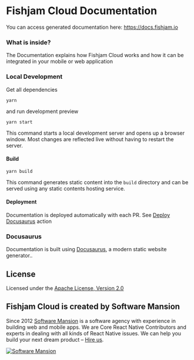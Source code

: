 # Fishjam Cloud Documentation

You can access generated documentation here: <https://docs.fishjam.io>

### What is inside?

The Documentation explains how Fishjam Cloud works and how it can be integrated in your mobile or web application

### Local Development

Get all dependencies

```
yarn
```

and run development preview

```
yarn start
```

This command starts a local development server and opens up a browser window. Most changes are reflected live without
having to restart the server.

#### Build

```
yarn build
```

This command generates static content into the `build` directory and can be served using any static contents hosting
service.

#### Deployment

Documentation is deployed automatically with each PR. See [Deploy Docusaurus](.github/workflows/docs.yaml) action

### Docusaurus

Documentation is built using [Docusaurus](https://docusaurus.io/), a modern static website generator..

## License

Licensed under the [Apache License, Version 2.0](LICENSE)

## Fishjam Cloud is created by Software Mansion

Since 2012 [Software Mansion](https://swmansion.com) is a software agency with experience in building web and mobile
apps. We are Core React Native Contributors and experts in dealing with all kinds of React Native issues. We can help
you build your next dream product –
[Hire us](https://swmansion.com/contact/projects?utm_source=fishjam&utm_medium=docs-readme).

[![Software Mansion](https://logo.swmansion.com/logo?color=white&variant=desktop&width=200&tag=react-client)](https://swmansion.com/contact/projects?utm_source=fishjam&utm_medium=docs-readme)
